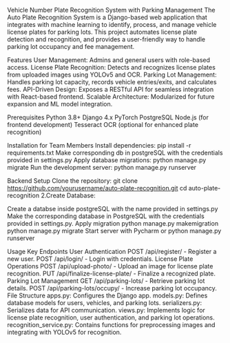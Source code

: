 Vehicle Number Plate Recognition System with Parking Management
The Auto Plate Recognition System is a Django-based web application that integrates with machine learning to identify, process, and manage vehicle license plates for parking lots. This project automates license plate detection and recognition, and provides a user-friendly way to handle parking lot occupancy and fee management.


Features
User Management: Admins and general users with role-based access.
License Plate Recognition: Detects and recognizes license plates from uploaded images using YOLOv5 and OCR.
Parking Lot Management: Handles parking lot capacity, records vehicle entries/exits, and calculates fees.
API-Driven Design: Exposes a RESTful API for seamless integration with React-based frontend.
Scalable Architecture: Modularized for future expansion and ML model integration.


Prerequisites
Python 3.8+
Django 4.x
PyTorch
PostgreSQL
Node.js (for frontend development)
Tesseract OCR (optional for enhanced plate recognition)


Installation for Team Members
Install dependencies: pip install -r requirements.txt
Make corresponding db in postgreSQL with the credentials provided in settings.py
Apply database migrations: python manage.py migrate
Run the development server: python manage.py runserver

Backend Setup
Clone the repository:
git clone https://github.com/yourusername/auto-plate-recognition.git
cd auto-plate-recognition
2.Create Database:

Create a databse inside postgreSQL with the name provided in settings.py
Make the corresponding database in PostgreSQL with the credentials provided in settings.py.
Apply migration
python manage.py makemigration
python manage.py migrate
Start server with Pycharm or
python manage.py runserver

Usage
Key Endpoints
User Authentication
POST /api/register/ - Register a new user.
POST /api/login/ - Login with credentials.
License Plate Operations
POST /api/upload-photo/ - Upload an image for license plate recognition.
PUT /api/finalize-license-plate/ - Finalize a recognized plate.
Parking Lot Management
GET /api/parking-lots/ - Retrieve parking lot details.
POST /api/parking-lots/occupy/ - Increase parking lot occupancy.
File Structure
apps.py: Configures the Django app.
models.py: Defines database models for users, vehicles, and parking lots.
serializers.py: Serializes data for API communication.
views.py: Implements logic for license plate recognition, user authentication, and parking lot operations.
recognition_service.py: Contains functions for preprocessing images and integrating with YOLOv5 for recognition.